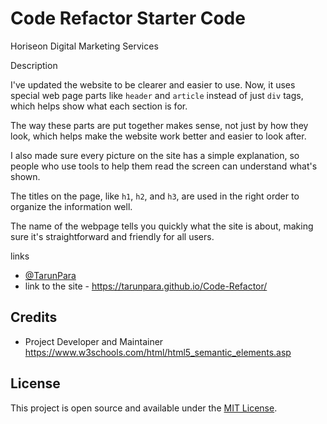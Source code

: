 # Code Refactor Starter Code

Horiseon Digital Marketing Services

Description

I've updated the website to be clearer and easier to use. Now, it uses special web page parts like `header` and `article` instead of just `div` tags, which helps show what each section is for.

The way these parts are put together makes sense, not just by how they look, which helps make the website work better and easier to look after.

I also made sure every picture on the site has a simple explanation, so people who use tools to help them read the screen can understand what's shown.

The titles on the page, like `h1`, `h2`, and `h3`, are used in the right order to organize the information well.

The name of the webpage tells you quickly what the site is about, making sure it's straightforward and friendly for all users.

links 

- [@TarunPara](https://github.com/TarunPara)
- link to the site - https://tarunpara.github.io/Code-Refactor/
  
## Credits
- Project Developer and Maintainer
https://www.w3schools.com/html/html5_semantic_elements.asp



## License

This project is open source and available under the [MIT License](LICENSE.md).
